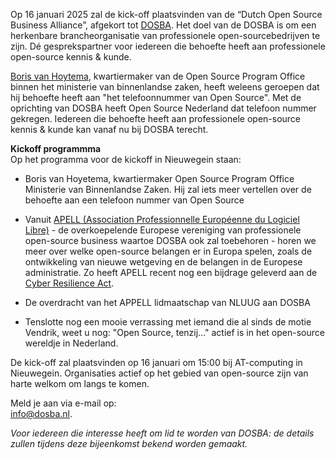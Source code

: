 Op 16 januari 2025 zal de kick-off plaatsvinden van de “Dutch Open Source Business Alliance”, afgekort tot [DOSBA](https://dosba.nl/). Het doel van de DOSBA is om een herkenbare brancheorganisatie van professionele open-sourcebedrijven te zijn. Dé gesprekspartner voor iedereen die behoefte heeft aan professionele open-source kennis & kunde.  

[Boris van Hoytema](https://www.vanhoytema.com/#Work), kwartiermaker van de Open Source Program Office binnen het ministerie van binnenlandse zaken, heeft weleens geroepen dat hij behoefte heeft aan "het telefoonnummer van Open Source". Met de oprichting van DOSBA heeft Open Source Nederland dat telefoon nummer gekregen. Iedereen die behoefte heeft aan professionele open-source kennis & kunde kan vanaf nu bij DOSBA terecht.  

**Kickoff programmma**  
Op het programma voor de kickoff in Nieuwegein staan:  

*   Boris van Hoyetema, kwartiermaker Open Source Program Office Ministerie van Binnenlandse Zaken. Hij zal iets meer vertellen over de behoefte aan een telefoon nummer van Open Source  
         
*   Vanuit [APELL (Association Professionnelle Européenne du Logiciel Libre)](https://apell.info/) - de overkoepelende Europese vereniging van professionele open-source business waartoe DOSBA ook zal toebehoren - horen we meer over welke open-source belangen er in Europa spelen, zoals de ontwikkeling van nieuwe wetgeving en de belangen in de Europese administratie. Zo heeft APELL recent nog een bijdrage geleverd aan de [Cyber Resilience Act](https://en.wikipedia.org/wiki/Cyber_Resilience_Act).  
        
*   De overdracht van het APPELL lidmaatschap van NLUUG aan DOSBA  
       
*   Tenslotte nog een mooie verrassing met iemand die al sinds de motie Vendrik, weet u nog: "Open Source, tenzij..." actief is in het open-source wereldje in Nederland.  
    

De kick-off zal plaatsvinden op 16 januari om 15:00 bij AT-computing in Nieuwegein. Organisaties actief op het gebied van open-source zijn van harte welkom om langs te komen. 

Meld je aan via e-mail op:  
[info@dosba.nl](mailto:info@dosba.nl).  
  
_Voor iedereen die interesse heeft om lid te worden van DOSBA: de details zullen tijdens deze bijeenkomst bekend worden gemaakt._
